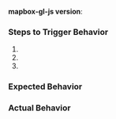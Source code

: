 <!--
Hello! Thanks for contributing. 

If you are reporting a bug, please:
 - Make the issue an actionable verb phrase such as "Fix bug causing exception to thrown when rotating the map" (rather than "Map rotation is broken" or "Map rotation bug")
 - Include a link to a minimal demonstration of the bug. We recommend using https://jsbin.com
 - Ensure you can reproduce the bug using the latest release.
 - Check the console for relevant errors and warnings
 - Only post to report a bug or request a feature. Direct all other questions to https://stackoverflow.com/questions/tagged/mapbox-gl-js
 
If you are requesting a new feature or suggesting a big change, please:
 - Copy the Mapbox GL RFC template into this ticket and fill out as much as you can https://raw.githubusercontent.com/mapbox/mapbox-gl/master/RFC_TEMPLATE.md
-->

**mapbox-gl-js version**:

### Steps to Trigger Behavior

 1.
 2.
 3.

### Expected Behavior

### Actual Behavior
